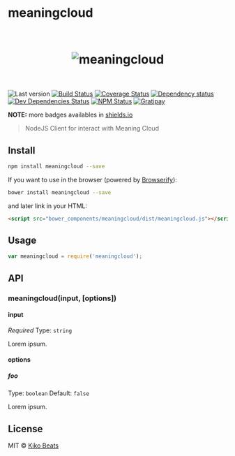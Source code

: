# meaningcloud

<h1 align="center">
  <br>
  <img src="" alt="meaningcloud">
  <br>
  <br>
</h1>

![Last version](https://img.shields.io/github/tag/Kikobeats/meaningcloud.svg?style=flat-square)
[![Build Status](http://img.shields.io/travis/Kikobeats/meaningcloud/master.svg?style=flat-square)](https://travis-ci.org/Kikobeats/meaningcloud)
[![Coverage Status](http://img.shields.io/coveralls/Kikobeats/meaningcloud/master.svg?style=flat-square)](https://coveralls.io/r/Kikobeats/meaningcloud?branch=master)
[![Dependency status](http://img.shields.io/david/Kikobeats/meaningcloud.svg?style=flat-square)](https://david-dm.org/Kikobeats/meaningcloud)
[![Dev Dependencies Status](http://img.shields.io/david/dev/Kikobeats/meaningcloud.svg?style=flat-square)](https://david-dm.org/Kikobeats/meaningcloud#info=devDependencies)
[![NPM Status](http://img.shields.io/npm/dm/meaningcloud.svg?style=flat-square)](https://www.npmjs.org/package/meaningcloud)
[![Gratipay](https://img.shields.io/gratipay/Kikobeats.svg?style=flat-square)](https://gratipay.com/~Kikobeats/)

**NOTE:** more badges availables in [shields.io](http://shields.io/)

> NodeJS Client for interact with Meaning Cloud

## Install

```bash
npm install meaningcloud --save
```

If you want to use in the browser (powered by [Browserify](http://browserify.org/)):

```bash
bower install meaningcloud --save
```

and later link in your HTML:

```html
<script src="bower_components/meaningcloud/dist/meaningcloud.js"></script>
```

## Usage

```js
var meaningcloud = require('meaningcloud');
```

## API

### meaningcloud(input, [options])

#### input

*Required*
Type: `string`

Lorem ipsum.

#### options

##### foo

Type: `boolean`
Default: `false`

Lorem ipsum.

## License

MIT © [Kiko Beats](http://www.kikobeats.com)
